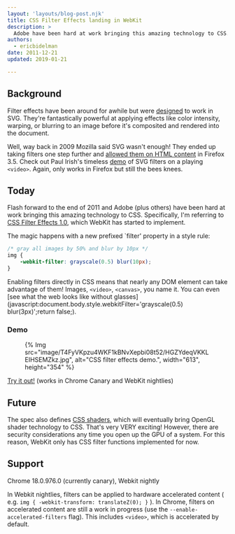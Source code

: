 ```yaml
---
layout: 'layouts/blog-post.njk'
title: CSS Filter Effects landing in WebKit
description: >
  Adobe have been hard at work bringing this amazing technology to CSS. Specifically, I'm referring to CSS Filter Effects 1.0, which WebKit has started to implement.
authors:
  - ericbidelman
date: 2011-12-21
updated: 2019-01-21

---
```

## Background

Filter effects have been around for awhile but were [designed](https://www.w3.org/TR/filter-effects/) to work in SVG. They're fantastically powerful at applying effects like color intensity, warping, or blurring to an image before it's composited and rendered into the document.

Well, way back in 2009 Mozilla said SVG wasn't enough! They ended up taking filters one step further and [allowed them on HTML content](https://developer.mozilla.org/docs/Web/SVG/Applying_SVG_effects_to_HTML_content) in Firefox 3.5. Check out Paul Irish's timeless [demo](https://www.paulirish.com/work/videooo.xhtml) of SVG filters on a playing `<video>`. Again, only works in Firefox but still the bees knees.

## Today

Flash forward to the end of 2011 and Adobe (plus others) have been hard at work bringing this amazing technology to CSS. Specifically, I'm referring to [CSS Filter Effects 1.0](https://drafts.fxtf.org/filter-effects/), which WebKit has started to implement.

The magic happens with a new prefixed `filter' property in a style rule:

```css
/* gray all images by 50% and blur by 10px */
img {
    -webkit-filter: grayscale(0.5) blur(10px);
}
```

Enabling filters directly in CSS means that nearly any DOM element can take advantage of them! Images, `<video>`, `<canvas>`, you name it. You can even [see what the web looks like without glasses](javascript:document.body.style.webkitFilter='grayscale(0.5) blur(3px)';return false;).

### Demo

<figure>
{% Img src="image/T4FyVKpzu4WKF1kBNvXepbi08t52/HGZYdeqVKKLEIHSEMZkz.jpg", alt="CSS filter effects demo.", width="613", height="354" %}
</figure>

[Try it out!](http://html5-demos.appspot.com/static/css/filters/index.html) (works in Chrome Canary and WebKit nightlies)

## Future

The spec also defines [CSS shaders](https://www.adobe.com/devnet/archive/html5/articles/css-shaders.html), which will eventually bring OpenGL shader technology to CSS. That's very VERY exciting! However, there are security considerations any time you open up the GPU of a system. For this reason, WebKit only has CSS filter functions implemented for now.

## Support

Chrome 18.0.976.0 (currently canary), Webkit nightly

In Webkit nightlies, filters can be applied to hardware accelerated content ( e.g. `img { -webkit-transform: translateZ(0); }` ). In Chrome, filters on accelerated content are still a work in progress (use the `--enable-accelerated-filters` flag). This includes `<video>`, which is accelerated by default.


